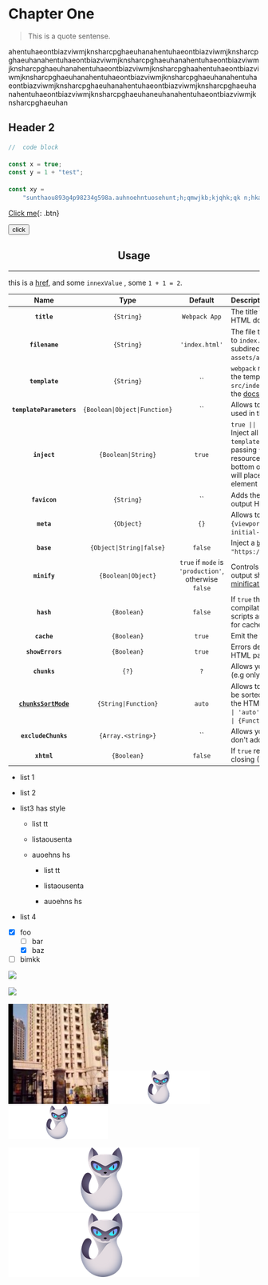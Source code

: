 # Chapter One

> This is a quote sentense.

ahentuhaeontbiazviwmjknsharcpghaeuhanahentuhaeontbiazviwmjknsharcpghaeuhanahentuhaeontbiazviwmjknsharcpghaeuhanahentuhaeontbiazviwmjknsharcpghaeuhanahentuhaeontbiazviwmjknsharcpghaahentuhaeontbiazviwmjknsharcpghaeuhanahentuhaeontbiazviwmjknsharcpghaeuhanahentuhaeontbiazviwmjknsharcpghaeuhanahentuhaeontbiazviwmjknsharcpghaeuhanahentuhaeontbiazviwmjknsharcpghaeuhaneuhanahentuhaeontbiazviwmjknsharcpghaeuhan

## Header 2

```js
//  code block

const x = true;
const y = 1 + "test";

const xy =
    "sunthaou893g4p98234g598a.auhnoehntuosehunt;h;qmwjkb;kjqhk;qk n;hkarocph8ug;98khe;uhk o9u8egk 89hckueil9u8gekshqj0o.ukec.u09e;chr.u0eokcrougal98,.ugaoceuharc";
```

[Click me](http://www.google.com){: .btn}

<button>click</button>

<h2 align="center">Usage</h2>

---

this is a [href](https://cn.bing.com), and some `innexValue` , some `1 + 1 = 2`.

|               Name               |             Type              |                                                                                                               Default                                                                                                               | Description                                                                                                                                                                                                                                                                |
| :------------------------------: | :---------------------------: | :---------------------------------------------------------------------------------------------------------------------------------------------------------------------------------------------------------------------------------: | :------------------------------------------------------------------------------------------------------------------------------------------------------------------------------------------------------------------------------------------------------------------------- |
|           **`title`**            |          `{String}`           |                                                                                                            `Webpack App`                                                                                                            | The title to use for the generated HTML document                                                                                                                                                                                                                           |
|          **`filename`**          |          `{String}`           |                                                                                                           `'index.html'`                                                                                                            | The file to write the HTML to. Defaults to `index.html`. You can specify a subdirectory here too (eg: `assets/admin.html`)                                                                                                                                                 |
|          **`template`**          |          `{String}`           | ``|`webpack` relative or absolute path to the template. By default it will use `src/index.ejs` if it exists. Please see the [docs](https://github.com/jantimon/html-webpack-plugin/blob/master/docs/template-option.md) for details |
|     **`templateParameters`**     | `{Boolean\|Object\|Function}` |                                                                                     ``| Allows to overwrite the parameters used in the template                                                                                     |
|           **`inject`**           |      `{Boolean\|String}`      |                                                                                                               `true`                                                                                                                | `true \|\| 'head' \|\| 'body' \|\| false` Inject all assets into the given `template` or `templateContent`. When passing `true` or `'body'` all javascript resources will be placed at the bottom of the body element. `'head'` will place the scripts in the head element |
|          **`favicon`**           |          `{String}`           |                                                                                          ``|Adds the given favicon path to the output HTML                                                                                          |
|            **`meta`**            |          `{Object}`           |                                                                                                                `{}`                                                                                                                 | Allows to inject `meta`-tags. E.g. `meta: {viewport: 'width=device-width, initial-scale=1, shrink-to-fit=no'}`                                                                                                                                                             |
|            **`base`**            |   `{Object\|String\|false}`   |                                                                                                               `false`                                                                                                               | Inject a [`base`](https://developer.mozilla.org/en-US/docs/Web/HTML/Element/base) tag. E.g. `base: "https://example.com/path/page.html`                                                                                                                                    |
|           **`minify`**           |      `{Boolean\|Object}`      |                                                                                        `true` if `mode` is `'production'`, otherwise `false`                                                                                        | Controls if and in what ways the output should be minified. See [minification](#minification) below for more details.                                                                                                                                                      |
|            **`hash`**            |          `{Boolean}`          |                                                                                                               `false`                                                                                                               | If `true` then append a unique `webpack` compilation hash to all included scripts and CSS files. This is useful for cache busting                                                                                                                                          |
|           **`cache`**            |          `{Boolean}`          |                                                                                                               `true`                                                                                                                | Emit the file only if it was changed                                                                                                                                                                                                                                       |
|         **`showErrors`**         |          `{Boolean}`          |                                                                                                               `true`                                                                                                                | Errors details will be written into the HTML page                                                                                                                                                                                                                          |
|           **`chunks`**           |             `{?}`             |                                                                                                                 `?`                                                                                                                 | Allows you to add only some chunks (e.g only the unit-test chunk)                                                                                                                                                                                                          |
| **[`chunksSortMode`](#plugins)** |     `{String\|Function}`      |                                                                                                               `auto`                                                                                                                | Allows to control how chunks should be sorted before they are included to the HTML. Allowed values are `'none' \| 'auto' \| 'dependency' \| 'manual' \| {Function}`                                                                                                        |
|       **`excludeChunks`**        |      `{Array.<string>}`       |                                                                                ``|Allows you to skip some chunks (e.g don't add the unit-test chunk)                                                                                |
|           **`xhtml`**            |          `{Boolean}`          |                                                                                                               `false`                                                                                                               | If `true` render the `link` tags as self-closing (XHTML compliant)                                                                                                                                                                                                         |

-   list 1

-   list 2

-   list3 has style

    -   list tt

    -   listaousenta

    -   auoehns hs

        -   list tt

        -   listaousenta

        -   auoehns hs

*   list 4

*   [x] foo
    -   [ ] bar
    -   [x] baz
*   [ ] bimkk

![](https://github.com/AkatQuas/stack-guide/raw/master/img/ns-image-resolution.png)

<img src="https://github.com/AkatQuas/stack-guide/raw/master/img/ns-image-resolution.png" width="300">

<p>
<img src="./static/avatar.jpg" width="200">

<img src="./static/cat.svg" width="200">

<img src="static/cat.svg" width="200">
</p>

![](static/cat.svg "100x34") ![](./static/cat.svg "200x68")

<p>
<a href="http://cn.bing.com"></a>
</p>
